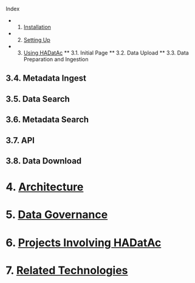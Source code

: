 Index

* 1. [Installation](https://github.com/paulopinheiro1234/hadatac/wiki/HADatAc-User-Guide#1-installing-hadatac)
* 2. [Setting Up](https://github.com/paulopinheiro1234/hadatac/wiki/HADatAc-User-Guide#2-setting-up-hadatac)
* 3. [Using HADatAc](https://github.com/paulopinheiro1234/hadatac/wiki/HADatAc-User-Guide#3-using-hadatac)
**  3.1. Initial Page
**  3.2. Data Upload
**  3.3. Data Preparation and Ingestion
## 3.4. Metadata Ingest
## 3.5. Data Search
## 3.6. Metadata Search
## 3.7. API
## 3.8. Data Download
# 4. [Architecture](https://github.com/paulopinheiro1234/hadatac/wiki/HADatAc-User-Guide#4-architecture)
# 5. [Data Governance](https://github.com/paulopinheiro1234/hadatac/wiki/HADatAc-User-Guide#5-data-governance)
# 6. [Projects Involving HADatAc](https://github.com/paulopinheiro1234/hadatac/wiki/HADatAc-User-Guide#6-projects-involved-with-hadatac)
# 7. [Related Technologies](https://github.com/paulopinheiro1234/hadatac/wiki/HADatAc-User-Guide#7-other-products-and-technologies-related-to-hadatac) 